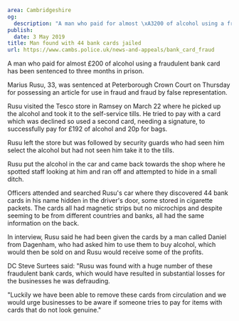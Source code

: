 ```yaml
area: Cambridgeshire
og:
  description: "A man who paid for almost \xA3200 of alcohol using a fraudulent bank card has been sentenced to three months in prison."
publish:
  date: 3 May 2019
title: Man found with 44 bank cards jailed
url: https://www.cambs.police.uk/news-and-appeals/bank_card_fraud
```

A man who paid for almost £200 of alcohol using a fraudulent bank card has been sentenced to three months in prison.

Marius Rusu, 33, was sentenced at Peterborough Crown Court on Thursday for possessing an article for use in fraud and fraud by false representation.

Rusu visited the Tesco store in Ramsey on March 22 where he picked up the alcohol and took it to the self-service tills. He tried to pay with a card which was declined so used a second card, needing a signature, to successfully pay for £192 of alcohol and 20p for bags.

Rusu left the store but was followed by security guards who had seen him select the alcohol but had not seen him take it to the tills.

Rusu put the alcohol in the car and came back towards the shop where he spotted staff looking at him and ran off and attempted to hide in a small ditch.

Officers attended and searched Rusu's car where they discovered 44 bank cards in his name hidden in the driver's door, some stored in cigarette packets. The cards all had magnetic strips but no microchips and despite seeming to be from different countries and banks, all had the same information on the back.

In interview, Rusu said he had been given the cards by a man called Daniel from Dagenham, who had asked him to use them to buy alcohol, which would then be sold on and Rusu would receive some of the profits.

DC Steve Surtees said: "Rusu was found with a huge number of these fraudulent bank cards, which would have resulted in substantial losses for the businesses he was defrauding.

"Luckily we have been able to remove these cards from circulation and we would urge businesses to be aware if someone tries to pay for items with cards that do not look genuine."
